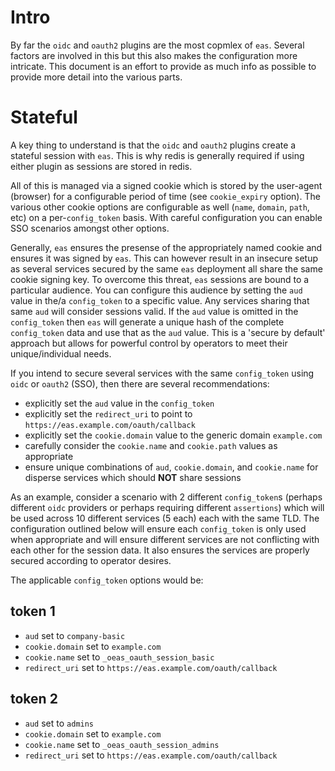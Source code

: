 # Intro

By far the `oidc` and `oauth2` plugins are the most copmlex of `eas`. Several
factors are involved in this but this also makes the configuration more
intricate. This document is an effort to provide as much info as possible to
provide more detail into the various parts.

# Stateful

A key thing to understand is that the `oidc` and `oauth2` plugins create a
stateful session with `eas`. This is why redis is generally required if using
either plugin as sessions are stored in redis.

All of this is managed via a signed cookie which is stored by the user-agent
(browser) for a configurable period of time (see `cookie_expiry` option). The
various other cookie options are configurable as well
(`name`, `domain`, `path`, etc) on a per-`config_token` basis. With careful
configuration you can enable SSO scenarios amongst other options.

Generally, `eas` ensures the presense of the appropriately named cookie and
ensures it was signed by `eas`. This can however result in an insecure setup as
several services secured by the same `eas` deployment all share the same cookie
signing key. To overcome this threat, `eas` sessions are bound to a particular
audience. You can configure this audience by setting the `aud` value in the/a
`config_token` to a specific value. Any services sharing that same `aud` will
consider sessions valid. If the `aud` value is omitted in the `config_token`
then `eas` will generate a unique hash of the complete `config_token` data and
use that as the `aud` value. This is a 'secure by default' approach but allows
for powerful control by operators to meet their unique/individual needs.

If you intend to secure several services with the same `config_token` using
`oidc` or `oauth2` (SSO), then there are several recommendations:

- explicitly set the `aud` value in the `config_token`
- explicitly set the `redirect_uri` to point to
  `https://eas.example.com/oauth/callback`
- explicitly set the `cookie.domain` value to the generic domain `example.com`
- carefully consider the `cookie.name` and `cookie.path` values as appropriate
- ensure unique combinations of `aud`, `cookie.domain`, and `cookie.name` for
  disperse services which should **NOT** share sessions

As an example, consider a scenario with 2 different `config_token`s (perhaps
different `oidc` providers or perhaps requiring different `assertions`) which
will be used across 10 different services (5 each) each with the same TLD. The
configuration outlined below will ensure each `config_token` is only used when
appropriate and will ensure different services are not conflicting with each
other for the session data. It also ensures the services are properly secured
according to operator desires.

The applicable `config_token` options would be:

## token 1

- `aud` set to `company-basic`
- `cookie.domain` set to `example.com`
- `cookie.name` set to `_oeas_oauth_session_basic`
- `redirect_uri` set to `https://eas.example.com/oauth/callback`

## token 2

- `aud` set to `admins`
- `cookie.domain` set to `example.com`
- `cookie.name` set to `_oeas_oauth_session_admins`
- `redirect_uri` set to `https://eas.example.com/oauth/callback`
